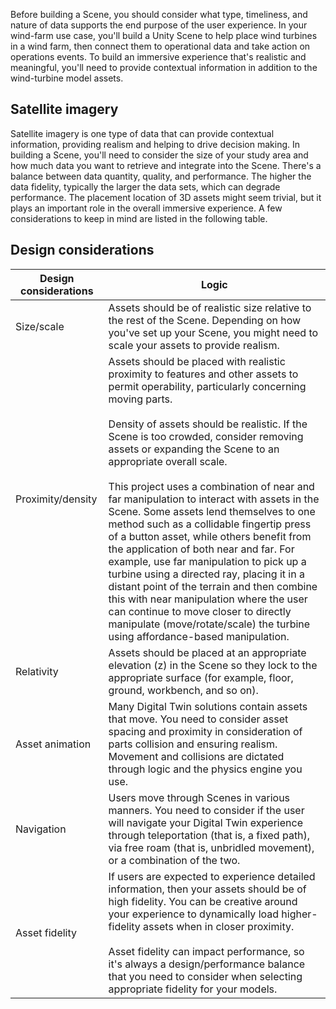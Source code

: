 Before building a Scene, you should consider what type, timeliness, and nature of data supports the end purpose of the user experience. In your wind-farm use case, you'll build a Unity Scene to help place wind turbines in a wind farm, then connect them to operational data and take action on operations events. To build an immersive experience that's realistic and meaningful, you'll need to provide contextual information in addition to the wind-turbine model assets.

## Satellite imagery

Satellite imagery is one type of data that can provide contextual information, providing realism and helping to drive decision making. In building a Scene, you'll need to consider the size of your study area and how much data you want to retrieve and integrate into the Scene. There's a balance between data quantity, quality, and performance. The higher the data fidelity, typically the larger the data sets, which can degrade performance. The placement location of 3D assets might seem trivial, but it plays an important role in the overall immersive experience. A few considerations to keep in mind are listed in the following table.

## Design considerations

| Design considerations | Logic |
|---|---|
| Size/scale | Assets should be of realistic size relative to the rest of the Scene. Depending on how you've set up your Scene, you might need to scale your assets to provide realism. |
| Proximity/density | Assets should be placed with realistic proximity to features and other assets to permit operability, particularly concerning moving parts. <br><br>Density of assets should be realistic. If the Scene is too crowded, consider removing assets or expanding the Scene to an appropriate overall scale. <br><br>This project uses a combination of near and far manipulation to interact with assets in the Scene. Some assets lend themselves to one method such as a collidable fingertip press of a button asset, while others benefit from the application of both near and far. For example, use far manipulation to pick up a turbine using a directed ray, placing it in a distant point of the terrain and then combine this with near manipulation where the user can continue to move closer to directly manipulate (move/rotate/scale) the turbine using affordance-based manipulation. |
| Relativity | Assets should be placed at an appropriate elevation (z) in the Scene so they lock to the appropriate surface (for example, floor, ground, workbench, and so on). |
| Asset animation | Many Digital Twin solutions contain assets that move. You need to consider asset spacing and proximity in consideration of parts collision and ensuring realism. Movement and collisions are dictated through logic and the physics engine you use. |
| Navigation | Users move through Scenes in various manners. You need to consider if the user will navigate your Digital Twin experience through teleportation (that is, a fixed path), via free roam (that is, unbridled movement), or a combination of the two. |
| Asset fidelity | If users are expected to experience detailed information, then your assets should be of high fidelity. You can be creative around your experience to dynamically load higher-fidelity assets when in closer proximity. <br><br>Asset fidelity can impact performance, so it's always a design/performance balance that you need to consider when selecting appropriate fidelity for your models. |